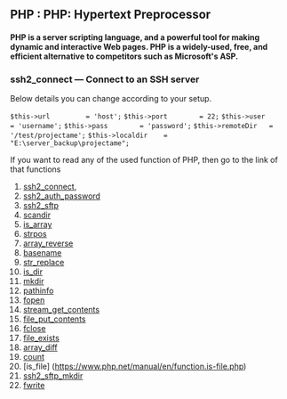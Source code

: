 ## PHP : PHP: Hypertext Preprocessor

#### PHP is a server scripting language, and a powerful tool for making dynamic and interactive Web pages. PHP is a widely-used, free, and efficient alternative to competitors such as Microsoft's ASP.

### ssh2_connect — Connect to an SSH server

Below details you can change according to your setup.

`$this->url 		= 'host';`
`$this->port		= 22;`
`$this->user		= 'username';`
`$this->pass		= 'password';`
`$this->remoteDir	= '/test/projectame';`
`$this->localdir 	= "E:\server_backup\projectame";`

If you want to read any of the used function of PHP, then go to the link of that functions

1. [ssh2_connect](https://www.php.net/manual/en/function.ssh2-connect.php),
2. [ssh2_auth_password](https://www.php.net/manual/en/function.ssh2-auth-password.php)
3. [ssh2_sftp](https://www.php.net/manual/en/function.ssh2-sftp.php)
4. [scandir](https://www.php.net/manual/en/function.scandir.php)
5. [is_array](https://www.php.net/manual/en/function.is-array.php)
6. [strpos](https://www.php.net/manual/en/function.strpos.php)
7. [array_reverse](https://www.php.net/manual/en/function.array-reverse.php)
8. [basename](https://www.php.net/manual/en/function.basename.php)
9. [str_replace](https://www.php.net/manual/en/function.str-replace.php)
10. [is_dir](https://www.php.net/manual/en/function.is-dir.php)
11. [mkdir](https://www.php.net/manual/en/function.mkdir.php)
12. [pathinfo](https://www.php.net/manual/en/function.pathinfo.php)
13. [fopen](https://www.php.net/manual/en/function.fopen.php)
14. [stream_get_contents](https://www.php.net/manual/en/function.stream-get-contents.php)
15. [file_put_contents](https://www.php.net/manual/en/function.file-put-contents.php)
16. [fclose](https://www.php.net/manual/en/function.fclose.php)
17. [file_exists](https://www.php.net/manual/en/function.file-exists.php)
18. [array_diff](https://www.php.net/manual/en/function.array-diff.php)
19. [count](https://www.php.net/manual/en/function.count)
20. [is_file] (https://www.php.net/manual/en/function.is-file.php)
21. [ssh2_sftp_mkdir](https://www.php.net/manual/en/function.ssh2-sftp-mkdir.php)
22. [fwrite](https://www.php.net/manual/en/function.fwrite.php)
